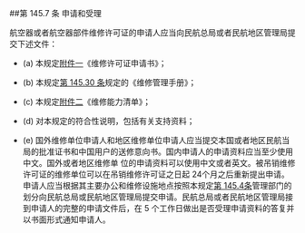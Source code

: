 ##第 145.7 条  申请和受理 

航空器或者航空器部件维修许可证的申请人应当向民航总局或者民航地区管理局提交下述文件：

- (a) 本规定[附件一](暂缺)《维修许可证申请书》；

- (b)  本规定[第 145.30 条](CCAR.145.30.MD)规定的《维修管理手册》；

- (c) 本规定[附件二](暂缺)《维修能力清单》；

- (d)  对本规定的符合性说明，包括有关支持资料；

- (e)   国外维修单位申请人和地区维修单位申请人应当提交本国或者地区民航当局的批准证书和中国用户的送修意向书。国内申请人的申请资料应当至少使用中文。国外或者地区维修单 位的申请资料可以使用中文或者英文。被吊销维修许可证的维修单位可以在吊销维修许可证之日起 24个月之后重新提出申请。申请人应当根据其主要办公和维修设施地点按照本规定[第 145.4条](CCAR.145.4.MD)管理部门的划分向民航总局或民航地区管理局提交申请。民航总局或者民航地区管理局接到申请人的完整的申请文件后，在  5 个工作日做出是否受理申请资料的答复并以书面形式通知申请人。
